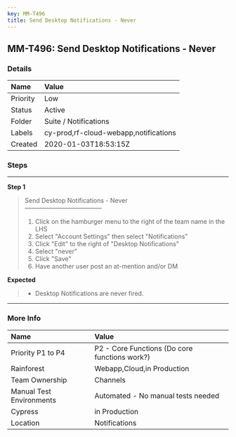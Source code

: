 ```yaml
---
key: MM-T496
title: Send Desktop Notifications - Never
---
```


## MM-T496: Send Desktop Notifications - Never

### Details

| Name     | Value                                 |
| :------- | :------------------------------------ |
| Priority | Low                                   |
| Status   | Active                                |
| Folder   | Suite / Notifications                 |
| Labels   | cy-prod,rf-cloud-webapp,notifications |
| Created  | 2020-01-03T18:53:15Z                  |

### Steps

<hr/>

**Step 1**

> <article>Send Desktop Notifications - Never<br>–––––––––––––––––––––––––<ol><li>Click on the hamburger menu to the right of the team name in the LHS</li><li>Select "Account Settings" then select "Notifications"</li><li>Click "Edit" to the right of "Desktop Notifications"</li><li>Select "never"</li><li> Click "Save"</li><li>Have another user post an at-mention and/or DM</li></ol></article>

**Expected**

> <article><ul><li>Desktop Notifications are never fired.</li></ul></article>

<hr/>

### More Info

| Name                     | Value                                         |
| :----------------------- | :-------------------------------------------- |
| Priority P1 to P4        | P2 - Core Functions (Do core functions work?) |
| Rainforest               | Webapp,Cloud,in Production                    |
| Team Ownership           | Channels                                      |
| Manual Test Environments | Automated - No manual tests needed            |
| Cypress                  | in Production                                 |
| Location                 | Notifications                                 |
